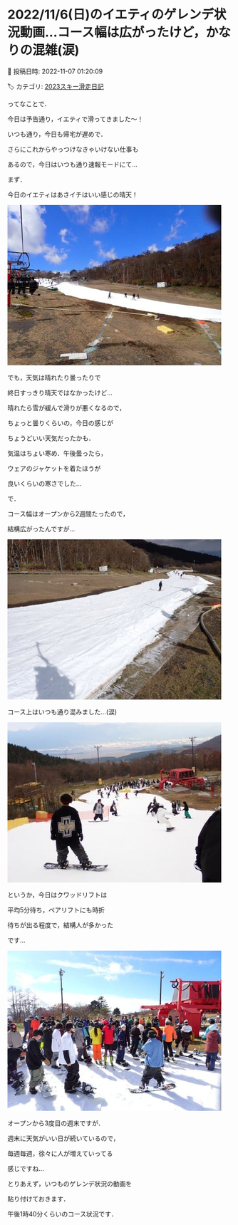 # 2022/11/6(日)のイエティのゲレンデ状況動画…コース幅は広がったけど，かなりの混雑(涙)

📅 投稿日時: 2022-11-07 01:20:09

🏷️ カテゴリ: [2023スキー滑走日記](cd943df30cfcc3d0896469e2ff98720cd.md)

ってなことで．


今日は予告通り，イエティで滑ってきました～！





いつも通り，今日も帰宅が遅めで．


さらにこれからやっつけなきゃいけない仕事も


あるので，今日はいつも通り速報モードにて…





まず．


今日のイエティはあさイチはいい感じの晴天！




![8f1298cad2d5892bab00f2b1eb3b8a0b.jpg](images/8f1298cad2d5892bab00f2b1eb3b8a0b.jpg)







でも，天気は晴れたり曇ったりで


終日すっきり晴天ではなかったけど…


晴れたら雪が緩んで滑りが悪くなるので，


ちょっと曇りくらいの，今日の感じが


ちょうどいい天気だったかも．


気温はちょい寒め．午後曇ったら，


ウェアのジャケットを着たほうが


良いくらいの寒さでした…





で．


コース幅はオープンから2週間たったので，


結構広がったんですが…




![f9ba150dbf4e1fb77183141ffa04d21f.jpg](images/f9ba150dbf4e1fb77183141ffa04d21f.jpg)







コース上はいつも通り混みました…(涙)




![674896603c8df2f22d03655544f24b27.jpg](images/674896603c8df2f22d03655544f24b27.jpg)







というか，今日はクワッドリフトは


平均5分待ち，ペアリフトにも時折


待ちが出る程度で，結構人が多かった


です…




![650cb7cee8139c0a0e0468bea6d8457a.jpg](images/650cb7cee8139c0a0e0468bea6d8457a.jpg)







オープンから3度目の週末ですが．


週末に天気がいい日が続いているので，


毎週毎週，徐々に人が増えていってる


感じですね…





とりあえず，いつものゲレンデ状況の動画を


貼り付けておきます．


午後1時40分くらいのコース状況です．
